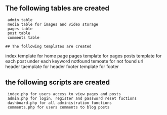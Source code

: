 
## The following tables are created
```
 admin table 
 media table for images and video storage
 pages table
 post table
 comments table

## The following templates are created
```
 index template for home page
 pages template for pages
 posts template for each post under each keyword
 notfound temoate for not found url  
 header taemplate for header 
 footer template for footer

## the following scripts are created
```
 index.php for users access to view pages and posts
 admin.php for login, register and password reset fuctions
 dashboard.php for all administration functions
 comments.php for users comments to blog posts






  
   













